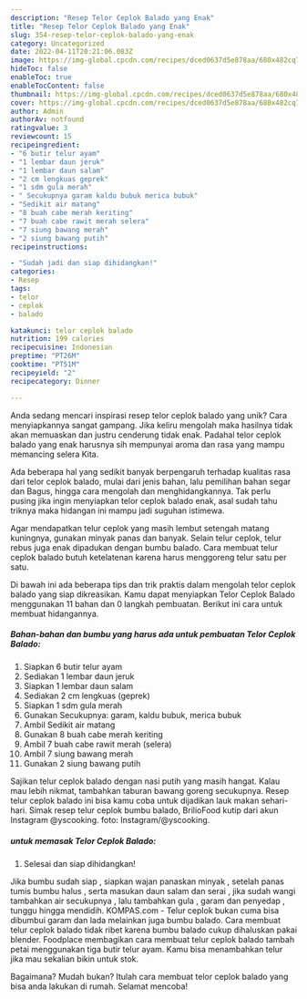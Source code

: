 ```yaml
---
description: "Resep Telor Ceplok Balado yang Enak"
title: "Resep Telor Ceplok Balado yang Enak"
slug: 354-resep-telor-ceplok-balado-yang-enak
category: Uncategorized
date: 2022-04-11T20:21:06.083Z
image: https://img-global.cpcdn.com/recipes/dced0637d5e878aa/680x482cq70/telor-ceplok-balado-foto-resep-utama.jpg
hideToc: false
enableToc: true
enableTocContent: false
thumbnail: https://img-global.cpcdn.com/recipes/dced0637d5e878aa/680x482cq70/telor-ceplok-balado-foto-resep-utama.jpg
cover: https://img-global.cpcdn.com/recipes/dced0637d5e878aa/680x482cq70/telor-ceplok-balado-foto-resep-utama.jpg
author: Admin
authorAv: notfound
ratingvalue: 3
reviewcount: 15
recipeingredient:
- "6 butir telur ayam"
- "1 lembar daun jeruk"
- "1 lembar daun salam"
- "2 cm lengkuas geprek"
- "1 sdm gula merah"
- " Secukupnya garam kaldu bubuk merica bubuk"
- "Sedikit air matang"
- "8 buah cabe merah keriting"
- "7 buah cabe rawit merah selera"
- "7 siung bawang merah"
- "2 siung bawang putih"
recipeinstructions:

- "Sudah jadi dan siap dihidangkan!"
categories:
- Resep
tags:
- telor
- ceplok
- balado

katakunci: telor ceplok balado 
nutrition: 199 calories
recipecuisine: Indonesian
preptime: "PT26M"
cooktime: "PT51M"
recipeyield: "2"
recipecategory: Dinner

---
```





Anda sedang mencari inspirasi resep telor ceplok balado yang unik? Cara menyiapkannya sangat gampang. Jika keliru mengolah maka hasilnya tidak akan memuaskan dan justru cenderung tidak enak. Padahal telor ceplok balado yang enak harusnya sih mempunyai aroma dan rasa yang mampu memancing selera Kita.





Ada beberapa hal yang sedikit banyak berpengaruh terhadap kualitas rasa dari telor ceplok balado, mulai dari jenis bahan, lalu pemilihan bahan segar dan Bagus, hingga cara mengolah dan menghidangkannya. Tak perlu pusing jika ingin menyiapkan telor ceplok balado enak,      asal sudah tahu triknya maka hidangan ini mampu jadi suguhan istimewa.














Agar mendapatkan telur ceplok yang masih lembut setengah matang kuningnya, gunakan minyak panas dan banyak. Selain telur ceplok, telur rebus juga enak dipadukan dengan bumbu balado. Cara membuat telur ceplok balado butuh ketelatenan karena harus menggoreng telur satu per satu.






Di bawah ini ada beberapa tips dan trik praktis dalam mengolah telor ceplok balado yang siap dikreasikan. Kamu dapat menyiapkan Telor Ceplok Balado menggunakan 11 bahan dan 0 langkah pembuatan. Berikut ini cara untuk membuat hidangannya.

<!--inarticleads1-->

##### Bahan-bahan dan bumbu yang harus ada untuk pembuatan Telor Ceplok Balado:

1. Siapkan 6 butir telur ayam
1. Sediakan 1 lembar daun jeruk
1. Siapkan 1 lembar daun salam
1. Sediakan 2 cm lengkuas (geprek)
1. Siapkan 1 sdm gula merah
1. Gunakan  Secukupnya: garam, kaldu bubuk, merica bubuk
1. Ambil Sedikit air matang
1. Gunakan 8 buah cabe merah keriting
1. Ambil 7 buah cabe rawit merah (selera)
1. Ambil 7 siung bawang merah
1. Gunakan 2 siung bawang putih


Sajikan telur ceplok balado dengan nasi putih yang masih hangat. Kalau mau lebih nikmat, tambahkan taburan bawang goreng secukupnya. Resep telur ceplok balado ini bisa kamu coba untuk dijadikan lauk makan sehari-hari. Simak resep telur ceplok bumbu balado, BrilioFood kutip dari akun Instagram @yscooking. foto: Instagram/@yscooking. 

<!--inarticleads2-->

#####  untuk memasak Telor Ceplok Balado:


1. Selesai dan siap dihidangkan!

Jika bumbu sudah siap , siapkan wajan panaskan minyak , setelah panas tumis bumbu halus , serta masukan daun salam dan serai , jika sudah wangi tambahkan air secukupnya , lalu tambahkan gula , garam dan penyedap , tunggu hingga mendidih. KOMPAS.com - Telur ceplok bukan cuma bisa dibumbui garam dan lada melainkan juga bumbu balado. Cara membuat telur ceplok balado tidak ribet karena bumbu balado cukup dihaluskan pakai blender. Foodplace membagikan cara membuat telur ceplok balado tambah petai menggunakan tiga butir telur ayam. Kamu bisa menambahkan telur jika mau sekalian bikin untuk stok. 

Bagaimana? Mudah bukan? Itulah cara membuat telor ceplok balado yang bisa anda lakukan di rumah. Selamat mencoba!
